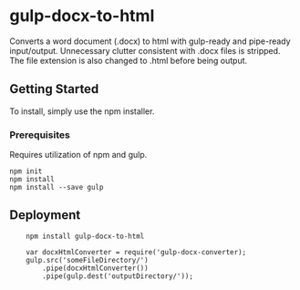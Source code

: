 # gulp-docx-to-html

Converts a word document (.docx) to html with gulp-ready and pipe-ready input/output.  Unnecessary clutter consistent with .docx files is stripped.  The file extension is also changed to .html before being output.

## Getting Started

To install, simply use the npm installer.



### Prerequisites

Requires utilization of npm and gulp.

```
npm init
npm install
npm install --save gulp
```


## Deployment


```
    npm install gulp-docx-to-html
````

```
    var docxHtmlConverter = require('gulp-docx-converter);
    gulp.src('someFileDirectory/')
        .pipe(docxHtmlConverter())
        .pipe(gulp.dest('outputDirectory/'));
```



